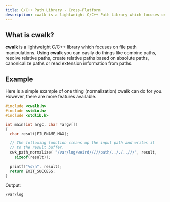 ```yaml
---
title: C/C++ Path Library - Cross-Platform
description: cwalk is a lightweight C/C++ Path Library which focuses on file path manipulations. Using cwalk you can easily do things like combine paths, resolve relative paths, create relative paths based on absolute paths, canonicalize paths or read extension information from paths.
---
```


## What is cwalk? 
**cwalk** is a lightweight C/C++ library which focuses on file path manipulations. Using **cwalk** you can easily do things like combine paths, resolve relative paths, create relative paths based on absolute paths, canonicalize paths or read extension information from paths.

## Example
Here is a simple example of one thing (normalization) cwalk can do for you. However, there are more features available.
```c
#include <cwalk.h>
#include <stdio.h>
#include <stdlib.h>

int main(int argc, char *argv[])
{
  char result[FILENAME_MAX];

  // The following function cleans up the input path and writes it
  // to the result buffer.
  cwk_path_normalize( "/var/log/weird/////path/.././..///", result,
    sizeof(result));
  
  printf("%s\n", result);
  return EXIT_SUCCESS;
}
```

Output:
```
/var/log
```
